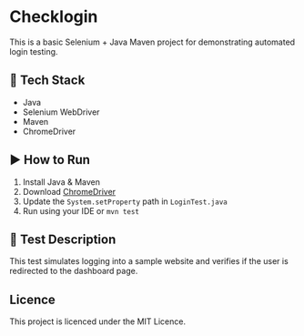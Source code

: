 # Checklogin
This is a basic Selenium + Java Maven project for demonstrating automated login testing.

## 🔧 Tech Stack

- Java
- Selenium WebDriver
- Maven
- ChromeDriver

## ▶️ How to Run

1. Install Java & Maven
2. Download [ChromeDriver](https://chromedriver.chromium.org/)
3. Update the `System.setProperty` path in `LoginTest.java`
4. Run using your IDE or `mvn test`

## 📁 Test Description

This test simulates logging into a sample website and verifies if the user is redirected to the dashboard page.

## Licence   

This project is licenced under the MIT Licence.
